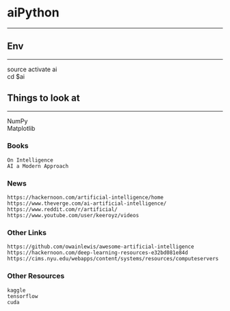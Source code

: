 # aiPython
------
## Env
------
source activate ai  
cd $ai  

## Things to look at
------

NumPy  
Matplotlib  

### Books
    On Intelligence
    AI a Modern Approach
    
### News
    https://hackernoon.com/artificial-intelligence/home
    https://www.theverge.com/ai-artificial-intelligence/
    https://www.reddit.com/r/artificial/
    https://www.youtube.com/user/keeroyz/videos
    
    
### Other Links
    https://github.com/owainlewis/awesome-artificial-intelligence
    https://hackernoon.com/deep-learning-resources-e32bd081e84d
    https://cims.nyu.edu/webapps/content/systems/resources/computeservers

### Other Resources
    kaggle
    tensorflow
    cuda